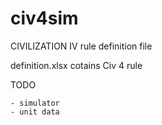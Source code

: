 # civ4sim

CIVILIZATION IV rule definition file

definition.xlsx cotains Civ 4 rule

TODO

    - simulator
    - unit data
    
